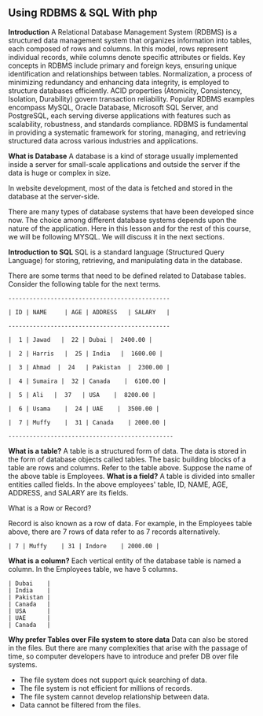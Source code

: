 ## Using RDBMS & SQL With php
**Introduction**
A Relational Database Management System (RDBMS) is a structured data management system that organizes information into tables, each composed of rows and columns. In this model, rows represent individual records, while columns denote specific attributes or fields. Key concepts in RDBMS include primary and foreign keys, ensuring unique identification and relationships between tables. Normalization, a process of minimizing redundancy and enhancing data integrity, is employed to structure databases efficiently. ACID properties (Atomicity, Consistency, Isolation, Durability) govern transaction reliability. Popular RDBMS examples encompass MySQL, Oracle Database, Microsoft SQL Server, and PostgreSQL, each serving diverse applications with features such as scalability, robustness, and standards compliance. RDBMS is fundamental in providing a systematic framework for storing, managing, and retrieving structured data across various industries and applications.

**What is Database**
A database is a kind of storage usually implemented inside a server for small-scale applications and outside the server if the data is huge or complex in size.

In website development, most of the data is fetched and stored in the database at the server-side.

There are many types of database systems that have been developed since now. The choice among different database systems depends upon the nature of the application. Here in this lesson and for the rest of this course, we will be following MYSQL. We will discuss it in the next sections.

**Introduction to SQL**
SQL is a standard language (Structured Query Language) for storing, retrieving, and manipulating data in the database.

There are some terms that need to be defined related to Database tables. Consider the following table for the next terms.

```
----------------------------------------------

| ID | NAME     | AGE | ADDRESS   | SALARY   |

----------------------------------------------

|  1 | Jawad   |  22 | Dubai |  2400.00 |

|  2 | Harris   |  25 | India   |  1600.00 |

|  3 | Ahmad  |  24   | Pakistan  |  2300.00 |

|  4 | Sumaira |  32 | Canada    |  6100.00 |

|  5 | Ali   |  37   | USA    |  8200.00 |

|  6 | Usama    |  24 | UAE    |  3500.00 |

|  7 | Muffy    |  31 | Canada    | 2000.00 |

-----------------------------------------------
```
**What is a table?**
A table is a structured form of data. The data is stored in the form of database objects called tables. The basic building blocks of a table are rows and columns. Refer to the table above. Suppose the name of the above table is Employees.
**What is a field?**
A table is divided into smaller entities called fields. In the above employees' table, ID, NAME, AGE, ADDRESS, and SALARY are its fields.

What is a Row or Record?

Record is also known as a row of data. For example, in the Employees table above, there are 7 rows of data refer to as 7 records alternatively.
```
| 7 | Muffy    | 31 | Indore    | 2000.00 |
```
**What is a column?**
Each vertical entity of the database table is named a column. In the Employees table, we have 5 columns.
```
| Dubai    | 
| India    | 
| Pakistan | 
| Canada   | 
| USA      |
| UAE      | 
| Canada   |
```

**Why prefer Tables over File system to store data**
Data can also be stored in the files. But there are many complexities that arise with the passage of time, so computer developers have to introduce and prefer DB over file systems.

- The file system does not support quick searching of data.
- The file system is not efficient for millions of records.
- The file system cannot develop relationship between data.
- Data cannot be filtered from the files.
 

